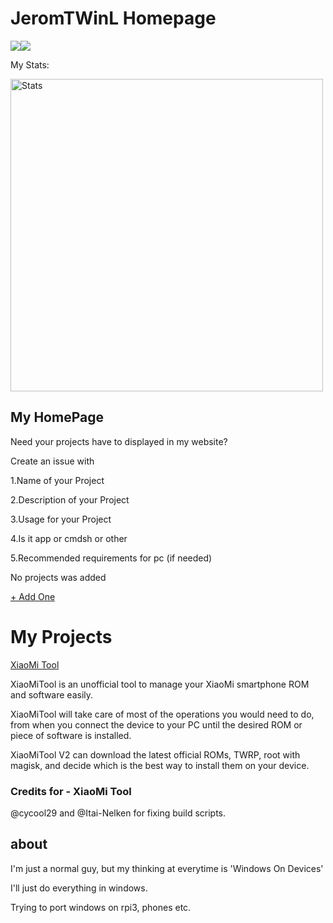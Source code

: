 <h1>JeromTWinL Homepage</h1>
<a href="https://discord.gg/qd3c5WFmkU"><img src="https://img.icons8.com/material-rounded/64/000000/discord-logo.png"/></a><a href="https://github.com/JeromTWinL"><img src="https://img.icons8.com/ios-glyphs/64/000000/github.png"/></a>

<p>
My Stats:
</p>

<a href="#">
<img alt="Stats" width="500" src="https://github-readme-stats.vercel.app/api?username=JeromTWinL&show_icons=true&hide_border=true&&count_private=true&include_all_commits=true">
</a>

<h2>My HomePage</h2>
<p>
Need your projects have to displayed in my website?
</p>
<p>
Create an issue with
</p>
<p>
1.Name of your Project
</p>
<p>
2.Description of your Project
</p>
<p>
3.Usage for your Project
</p>
<p>
4.Is it app or cmdsh or other
</p>
<p>
5.Recommended requirements for pc (if needed)
</p>
<p>
No projects was added
</p>
<a href="https://github.com/JeromTWinL/jeromtwinl.github.io/issues/new/choose">+ Add One</a>

<h1>My Projects</h1>
<a href="/XiaoMiTool">XiaoMi Tool</a>
<p>
XiaoMiTool is an unofficial tool to manage your XiaoMi smartphone ROM and software easily.
</p>
<p>
XiaoMiTool will take care of most of the operations you would need to do, from when you connect the device to your PC until the desired ROM or piece of software is installed.
</p>
<p>
XiaoMiTool V2 can download the latest official ROMs, TWRP, root with magisk, and decide which is the best way to install them on your device.
</p>
<h3>Credits for - XiaoMi Tool</h3>
<p>
@cycool29 and @Itai-Nelken for fixing build scripts.
</p>
<h2>about</h2>
<p>
I'm just a normal guy, but my thinking at everytime is 'Windows On Devices'
</p>
<p>
I'll just do everything in windows.
</p>
<p>
Trying to port windows on rpi3, phones etc.
</p>

